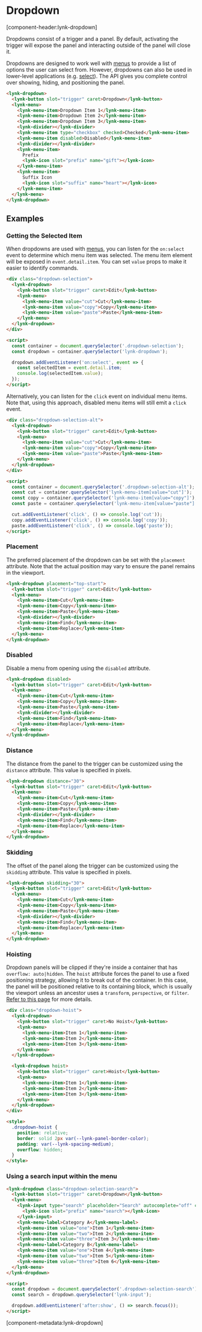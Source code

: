 # Dropdown

[component-header:lynk-dropdown]

Dropdowns consist of a trigger and a panel. By default, activating the trigger will expose the panel and interacting outside of the panel will close it.

Dropdowns are designed to work well with [menus](/components/menu) to provide a list of options the user can select from. However, dropdowns can also be used in lower-level applications (e.g. [select](/components/select)). The API gives you complete control over showing, hiding, and positioning the panel.

```html preview
<lynk-dropdown>
  <lynk-button slot="trigger" caret>Dropdown</lynk-button>
  <lynk-menu>
    <lynk-menu-item>Dropdown Item 1</lynk-menu-item>
    <lynk-menu-item>Dropdown Item 2</lynk-menu-item>
    <lynk-menu-item>Dropdown Item 3</lynk-menu-item>
    <lynk-divider></lynk-divider>
    <lynk-menu-item type="checkbox" checked>Checked</lynk-menu-item>
    <lynk-menu-item disabled>Disabled</lynk-menu-item>
    <lynk-divider></lynk-divider>
    <lynk-menu-item>
      Prefix
      <lynk-icon slot="prefix" name="gift"></lynk-icon>
    </lynk-menu-item>
    <lynk-menu-item>
      Suffix Icon
      <lynk-icon slot="suffix" name="heart"></lynk-icon>
    </lynk-menu-item>
  </lynk-menu>
</lynk-dropdown>
```

## Examples

### Getting the Selected Item

When dropdowns are used with [menus](/components/menu), you can listen for the `on:select` event to determine which menu item was selected. The menu item element will be exposed in `event.detail.item`. You can set `value` props to make it easier to identify commands.

```html preview
<div class="dropdown-selection">
  <lynk-dropdown>
    <lynk-button slot="trigger" caret>Edit</lynk-button>
    <lynk-menu>
      <lynk-menu-item value="cut">Cut</lynk-menu-item>
      <lynk-menu-item value="copy">Copy</lynk-menu-item>
      <lynk-menu-item value="paste">Paste</lynk-menu-item>
    </lynk-menu>
  </lynk-dropdown>
</div>

<script>
  const container = document.querySelector('.dropdown-selection');
  const dropdown = container.querySelector('lynk-dropdown');

  dropdown.addEventListener('on:select', event => {
    const selectedItem = event.detail.item;
    console.log(selectedItem.value);
  });
</script>
```

Alternatively, you can listen for the `click` event on individual menu items. Note that, using this approach, disabled menu items will still emit a `click` event.

```html preview
<div class="dropdown-selection-alt">
  <lynk-dropdown>
    <lynk-button slot="trigger" caret>Edit</lynk-button>
    <lynk-menu>
      <lynk-menu-item value="cut">Cut</lynk-menu-item>
      <lynk-menu-item value="copy">Copy</lynk-menu-item>
      <lynk-menu-item value="paste">Paste</lynk-menu-item>
    </lynk-menu>
  </lynk-dropdown>
</div>

<script>
  const container = document.querySelector('.dropdown-selection-alt');
  const cut = container.querySelector('lynk-menu-item[value="cut"]');
  const copy = container.querySelector('lynk-menu-item[value="copy"]');
  const paste = container.querySelector('lynk-menu-item[value="paste"]');

  cut.addEventListener('click', () => console.log('cut'));
  copy.addEventListener('click', () => console.log('copy'));
  paste.addEventListener('click', () => console.log('paste'));
</script>
```

### Placement

The preferred placement of the dropdown can be set with the `placement` attribute. Note that the actual position may vary to ensure the panel remains in the viewport.

```html preview
<lynk-dropdown placement="top-start">
  <lynk-button slot="trigger" caret>Edit</lynk-button>
  <lynk-menu>
    <lynk-menu-item>Cut</lynk-menu-item>
    <lynk-menu-item>Copy</lynk-menu-item>
    <lynk-menu-item>Paste</lynk-menu-item>
    <lynk-divider></lynk-divider>
    <lynk-menu-item>Find</lynk-menu-item>
    <lynk-menu-item>Replace</lynk-menu-item>
  </lynk-menu>
</lynk-dropdown>
```

### Disabled

Disable a menu from opening using the `disabled` attribute.

```html preview
<lynk-dropdown disabled>
  <lynk-button slot="trigger" caret>Edit</lynk-button>
  <lynk-menu>
    <lynk-menu-item>Cut</lynk-menu-item>
    <lynk-menu-item>Copy</lynk-menu-item>
    <lynk-menu-item>Paste</lynk-menu-item>
    <lynk-divider></lynk-divider>
    <lynk-menu-item>Find</lynk-menu-item>
    <lynk-menu-item>Replace</lynk-menu-item>
  </lynk-menu>
</lynk-dropdown>
```

### Distance

The distance from the panel to the trigger can be customized using the `distance` attribute. This value is specified in pixels.

```html preview
<lynk-dropdown distance="30">
  <lynk-button slot="trigger" caret>Edit</lynk-button>
  <lynk-menu>
    <lynk-menu-item>Cut</lynk-menu-item>
    <lynk-menu-item>Copy</lynk-menu-item>
    <lynk-menu-item>Paste</lynk-menu-item>
    <lynk-divider></lynk-divider>
    <lynk-menu-item>Find</lynk-menu-item>
    <lynk-menu-item>Replace</lynk-menu-item>
  </lynk-menu>
</lynk-dropdown>
```

### Skidding

The offset of the panel along the trigger can be customized using the `skidding` attribute. This value is specified in pixels.

```html preview
<lynk-dropdown skidding="30">
  <lynk-button slot="trigger" caret>Edit</lynk-button>
  <lynk-menu>
    <lynk-menu-item>Cut</lynk-menu-item>
    <lynk-menu-item>Copy</lynk-menu-item>
    <lynk-menu-item>Paste</lynk-menu-item>
    <lynk-divider></lynk-divider>
    <lynk-menu-item>Find</lynk-menu-item>
    <lynk-menu-item>Replace</lynk-menu-item>
  </lynk-menu>
</lynk-dropdown>
```

### Hoisting

Dropdown panels will be clipped if they're inside a container that has `overflow: auto|hidden`. The `hoist` attribute forces the panel to use a fixed positioning strategy, allowing it to break out of the container. In this case, the panel will be positioned relative to its containing block, which is usually the viewport unless an ancestor uses a `transform`, `perspective`, or `filter`. [Refer to this page](https://developer.mozilla.org/en-US/docs/Web/CSS/position#fixed) for more details.

```html preview
<div class="dropdown-hoist">
  <lynk-dropdown>
    <lynk-button slot="trigger" caret>No Hoist</lynk-button>
    <lynk-menu>
      <lynk-menu-item>Item 1</lynk-menu-item>
      <lynk-menu-item>Item 2</lynk-menu-item>
      <lynk-menu-item>Item 3</lynk-menu-item>
    </lynk-menu>
  </lynk-dropdown>

  <lynk-dropdown hoist>
    <lynk-button slot="trigger" caret>Hoist</lynk-button>
    <lynk-menu>
      <lynk-menu-item>Item 1</lynk-menu-item>
      <lynk-menu-item>Item 2</lynk-menu-item>
      <lynk-menu-item>Item 3</lynk-menu-item>
    </lynk-menu>
  </lynk-dropdown>
</div>

<style>
  .dropdown-hoist {
    position: relative;
    border: solid 2px var(--lynk-panel-border-color);
    padding: var(--lynk-spacing-medium);
    overflow: hidden;
  }
</style>
```

### Using a search input within the menu

```html preview
<lynk-dropdown class="dropdown-selection-search">
  <lynk-button slot="trigger" caret>Dropdown</lynk-button>
  <lynk-menu>
    <lynk-input type="search" placeholder="Search" autocomplete="off" clearable>
      <lynk-icon slot="prefix" name="search"></lynk-icon>
    </lynk-input>
    <lynk-menu-label>Category A</lynk-menu-label>
    <lynk-menu-item value="one">Item 1</lynk-menu-item>
    <lynk-menu-item value="two">Item 2</lynk-menu-item>
    <lynk-menu-item value="three">Item 3</lynk-menu-item>
    <lynk-menu-label>Category B</lynk-menu-label>
    <lynk-menu-item value="one">Item 4</lynk-menu-item>
    <lynk-menu-item value="two">Item 5</lynk-menu-item>
    <lynk-menu-item value="three">Item 6</lynk-menu-item>
  </lynk-menu>
</lynk-dropdown>

<script>
  const dropdown = document.querySelector('.dropdown-selection-search');
  const search = dropdown.querySelector('lynk-input');

  dropdown.addEventListener('after:show', () => search.focus());
</script>
```

[component-metadata:lynk-dropdown]
